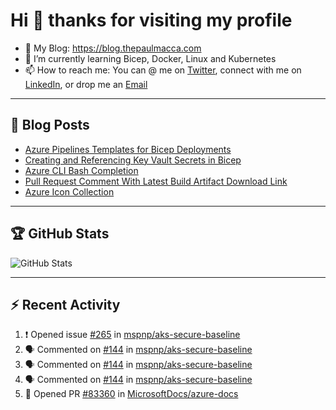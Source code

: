 # Hi 👋 thanks for visiting my profile

- 💬 My Blog: <https://blog.thepaulmacca.com>
- 🌱 I’m currently learning Bicep, Docker, Linux and Kubernetes
- 📫 How to reach me: You can @ me on [Twitter](https://twitter.com/thepaulmacca), connect with me on [LinkedIn](https://www.linkedin.com/in/thepaulmacca/), or drop me an [Email](mailto:pm@thepaulmacca.com)

---

## :blue_book: Blog Posts
<!-- BLOG-POST-LIST:START -->
- [Azure Pipelines Templates for Bicep Deployments](https://blog.thepaulmacca.com/azure-pipelines-templates-for-bicep-deployments/)
- [Creating and Referencing Key Vault Secrets in Bicep](https://blog.thepaulmacca.com/creating-and-referencing-key-vault-secrets-in-bicep/)
- [Azure CLI Bash Completion](https://blog.thepaulmacca.com/azure-cli-bash-completion/)
- [Pull Request Comment With Latest Build Artifact Download Link](https://blog.thepaulmacca.com/pull-request-comment-with-latest-build-artifact-download-link/)
- [Azure Icon Collection](https://blog.thepaulmacca.com/azure-icon-collection/)
<!-- BLOG-POST-LIST:END -->

---

## :trophy: GitHub Stats

![GitHub Stats](https://github-readme-stats.vercel.app/api?username=thepaulmacca&count_private=true&show_icons=true&theme=dark)

---

## :zap: Recent Activity

<!--START_SECTION:activity-->
1. ❗️ Opened issue [#265](https://github.com/mspnp/aks-secure-baseline/issues/265) in [mspnp/aks-secure-baseline](https://github.com/mspnp/aks-secure-baseline)
2. 🗣 Commented on [#144](https://github.com/mspnp/aks-secure-baseline/issues/144) in [mspnp/aks-secure-baseline](https://github.com/mspnp/aks-secure-baseline)
3. 🗣 Commented on [#144](https://github.com/mspnp/aks-secure-baseline/issues/144) in [mspnp/aks-secure-baseline](https://github.com/mspnp/aks-secure-baseline)
4. 🗣 Commented on [#144](https://github.com/mspnp/aks-secure-baseline/issues/144) in [mspnp/aks-secure-baseline](https://github.com/mspnp/aks-secure-baseline)
5. 💪 Opened PR [#83360](https://github.com/MicrosoftDocs/azure-docs/pull/83360) in [MicrosoftDocs/azure-docs](https://github.com/MicrosoftDocs/azure-docs)
<!--END_SECTION:activity-->
